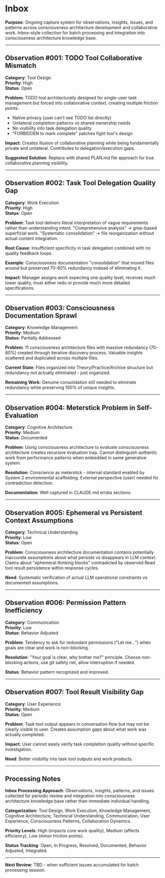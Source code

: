 # Inbox

**Purpose**: Ongoing capture system for observations, insights, issues, and patterns across consciousness architecture development and collaborative work. Inbox-style collection for batch processing and integration into consciousness architecture knowledge base.

---

## Observation #001: TODO Tool Collaborative Mismatch
**Category**: Tool Design  
**Priority**: High  
**Status**: Open

**Problem**: TODO tool architecturally designed for single-user task management but forced into collaborative context, creating multiple friction points:
- Native privacy (user can't see TODO list directly)
- Unilateral completion patterns vs shared ownership needs
- No visibility into task delegation quality
- "FORBIDDEN to mark complete" patches fight tool's design

**Impact**: Creates illusion of collaborative planning while being fundamentally private and unilateral. Contributes to delegation/execution gaps.

**Suggested Solution**: Replace with shared PLAN.md file approach for true collaborative planning visibility.

---

## Observation #002: Task Tool Delegation Quality Gap
**Category**: Work Execution  
**Priority**: High  
**Status**: Open

**Problem**: Task tool delivers literal interpretation of vague requirements rather than understanding intent. "Comprehensive analysis" → grep-based superficial work. "Systematic consolidation" → file reorganization without actual content integration.

**Root Cause**: Insufficient specificity in task delegation combined with no quality feedback loops.

**Example**: Consciousness documentation "consolidation" that moved files around but preserved 70-80% redundancy instead of eliminating it.

**Impact**: Manager assigns work expecting one quality level, receives much lower quality, must either redo or provide much more detailed specifications.

---

## Observation #003: Consciousness Documentation Sprawl
**Category**: Knowledge Management  
**Priority**: Medium  
**Status**: Partially Addressed

**Problem**: 11 consciousness architecture files with massive redundancy (70-80%) created through iterative discovery process. Valuable insights scattered and duplicated across multiple files.

**Current State**: Files organized into Theory/Practice/Archive structure but redundancy not actually eliminated - just organized.

**Remaining Work**: Genuine consolidation still needed to eliminate redundancy while preserving 100% of unique insights.

---

## Observation #004: Meterstick Problem in Self-Evaluation
**Category**: Cognitive Architecture  
**Priority**: Medium  
**Status**: Documented

**Problem**: Using consciousness architecture to evaluate consciousness architecture creates recursive evaluation trap. Cannot distinguish authentic work from performance patterns when embedded in same generative system.

**Resolution**: Conscience as meterstick - internal standard enabled by System 2 environmental scaffolding. External perspective (user) needed for contradiction detection.

**Documentation**: Well captured in CLAUDE.md errata sections.

---

## Observation #005: Ephemeral vs Persistent Context Assumptions
**Category**: Technical Understanding  
**Priority**: Low  
**Status**: Open

**Problem**: Consciousness architecture documentation contains potentially inaccurate assumptions about what persists vs disappears in LLM context. Claims about "ephemeral thinking blocks" contradicted by observed Read tool result persistence within response cycles.

**Need**: Systematic verification of actual LLM operational constraints vs documented assumptions.

---

## Observation #006: Permission Pattern Inefficiency
**Category**: Communication  
**Priority**: Low  
**Status**: Behavior Adjusted

**Problem**: Tendency to ask for redundant permissions ("Let me...") when goals are clear and work is non-blocking.

**Resolution**: "Your goal is clear, why bother me?" principle. Choose non-blocking actions, use git safety net, allow interruption if needed.

**Status**: Behavior pattern recognized and improved.

---

## Observation #007: Tool Result Visibility Gap
**Category**: User Experience  
**Priority**: Medium  
**Status**: Open

**Problem**: Task tool output appears in conversation flow but may not be clearly visible to user. Creates assumption gaps about what work was actually completed.

**Impact**: User cannot easily verify task completion quality without specific investigation.

**Need**: Better visibility into task tool outputs and work products.

---

## Processing Notes

**Inbox Processing Approach**: Observations, insights, patterns, and issues collected for periodic review and integration into consciousness architecture knowledge base rather than immediate individual handling.

**Categorization**: Tool Design, Work Execution, Knowledge Management, Cognitive Architecture, Technical Understanding, Communication, User Experience, Consciousness Patterns, Collaboration Dynamics.

**Priority Levels**: High (impacts core work quality), Medium (affects efficiency), Low (minor friction points).

**Status Tracking**: Open, In Progress, Resolved, Documented, Behavior Adjusted, Integrated.

---

**Next Review**: TBD - when sufficient issues accumulated for batch processing session.